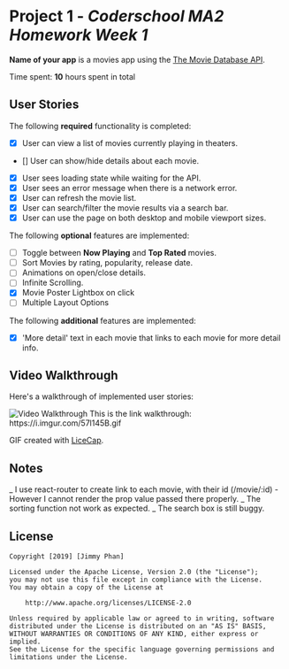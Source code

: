 # Project 1 - *Coderschool MA2 Homework Week 1*

**Name of your app** is a movies app using the [The Movie Database API](http://docs.themoviedb.apiary.io/#).

Time spent: **10** hours spent in total

## User Stories

The following **required** functionality is completed:

- [X] User can view a list of movies currently playing in theaters.
- [] User can show/hide details about each movie.
- [x] User sees loading state while waiting for the API.
- [X] User sees an error message when there is a network error.
- [X] User can refresh the movie list.
- [X] User can search/filter the movie results via a search bar.
- [X] User can use the page on both desktop and mobile viewport sizes.

The following **optional** features are implemented:

- [ ] Toggle between **Now Playing** and **Top Rated** movies.
- [ ] Sort Movies by rating, popularity, release date.
- [ ] Animations on open/close details.
- [ ] Infinite Scrolling.
- [X] Movie Poster Lightbox on click
- [ ] Multiple Layout Options

The following **additional** features are implemented:

- [X] 'More detail' text in each movie that links to each movie for more detail info. 



## Video Walkthrough

Here's a walkthrough of implemented user stories:

<img src='https://i.imgur.com/57l145B.gif' title='Video Walkthrough' width='' alt='Video Walkthrough' />
This is the link walkthrough: https://i.imgur.com/57l145B.gif

GIF created with [LiceCap](http://www.cockos.com/licecap/).

## Notes

_ I use react-router to create link to each movie, with their id (/movie/:id) - However I cannot render the prop value passed there properly. 
_ The sorting function not work as expected. 
_ The search box is still buggy. 




## License

    Copyright [2019] [Jimmy Phan]

    Licensed under the Apache License, Version 2.0 (the "License");
    you may not use this file except in compliance with the License.
    You may obtain a copy of the License at

        http://www.apache.org/licenses/LICENSE-2.0

    Unless required by applicable law or agreed to in writing, software
    distributed under the License is distributed on an "AS IS" BASIS,
    WITHOUT WARRANTIES OR CONDITIONS OF ANY KIND, either express or implied.
    See the License for the specific language governing permissions and
    limitations under the License.